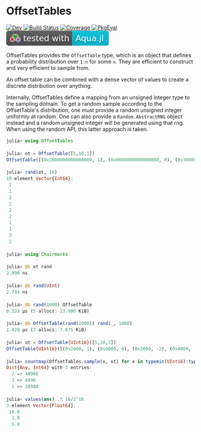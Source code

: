 # OffsetTables

<!-- [![Stable](https://img.shields.io/badge/docs-stable-blue.svg)](https://LilithHafner.github.io/OffsetTables.jl/stable/) -->
[![Dev](https://img.shields.io/badge/docs-dev-blue.svg)](https://offsettables.lilithhafner.com/dev)
[![Build Status](https://github.com/LilithHafner/OffsetTables.jl/actions/workflows/CI.yml/badge.svg?branch=main)](https://github.com/LilithHafner/OffsetTables.jl/actions/workflows/CI.yml?query=branch%3Amain)
[![Coverage](https://codecov.io/gh/LilithHafner/OffsetTables.jl/branch/main/graph/badge.svg)](https://codecov.io/gh/LilithHafner/OffsetTables.jl)
[![PkgEval](https://JuliaCI.github.io/NanosoldierReports/pkgeval_badges/O/OffsetTables.svg)](https://JuliaCI.github.io/NanosoldierReports/pkgeval_badges/O/OffsetTables.html)
[![Aqua](https://raw.githubusercontent.com/JuliaTesting/Aqua.jl/master/badge.svg)](https://github.com/JuliaTesting/Aqua.jl)

OffsetTables provides the `OffsetTable` type, which is an object that defines a probability
distribution over `1:n` for some `n`. They are efficient to construct and very efficient to
sample from.

An offset table can be combined with a dense vector of values to create a discrete
distribution over anything.

Internally, OffsetTables define a mapping from an unsigned integer type to the sampling
domain. To get a random sample according to the OffsetTable's distribution, one must provide
a random unsigned integer uniformly at random. One can also provide a `Random.AbstractRNG`
object instead and a random unsigned integer will be generated using that rng. When using
the random API, this latter approach is taken.

```julia
julia> using OffsetTables

julia> ot = OffsetTable([5,10,1])
OffsetTable([(0x2000000000000000, 1), (0x0000000000000000, 0), (0x3000000000000000, -2), (0x4000000000000000, -2)])

julia> rand(ot, 10)
10-element Vector{Int64}:
 2
 1
 2
 2
 2
 2
 1
 1
 3
 2

julia> using Chairmarks

julia> @b ot rand
2.990 ns

julia> @b rand(UInt)
2.734 ns

julia> @b rand(1000) OffsetTable
8.323 μs (5 allocs: 23.906 KiB)

julia> @b OffsetTable(rand(1000)) rand(_, 1000)
1.420 μs (3 allocs: 7.875 KiB)

julia> ot = OffsetTable{UInt16}([5,10,1])
OffsetTable{UInt16}([(0x2000, 1), (0x0000, 0), (0x3000, -2), (0x4000, -2)])

julia> countmap(OffsetTables.sample(x, ot) for x in typemin(UInt16):typemax(UInt16))
Dict{Any, Int64} with 3 entries:
  2 => 40960
  3 => 4096
  1 => 20480

julia> values(ans) .* 16/2^16
3-element Vector{Float64}:
 10.0
  1.0
  5.0
```